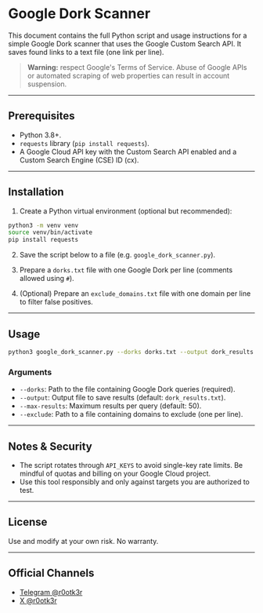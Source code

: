 # Google Dork Scanner

This document contains the full Python script and usage instructions for a simple Google Dork scanner that uses the Google Custom Search API. It saves found links to a text file (one link per line).

> **Warning:** respect Google's Terms of Service. Abuse of Google APIs or automated scraping of web properties can result in account suspension.

---

## Prerequisites

* Python 3.8+.
* `requests` library (`pip install requests`).
* A Google Cloud API key with the Custom Search API enabled and a Custom Search Engine (CSE) ID (cx).

---

## Installation

1. Create a Python virtual environment (optional but recommended):

```bash
python3 -m venv venv
source venv/bin/activate
pip install requests
```

2. Save the script below to a file (e.g. `google_dork_scanner.py`).

3. Prepare a `dorks.txt` file with one Google Dork per line (comments allowed using `#`).

4. (Optional) Prepare an `exclude_domains.txt` file with one domain per line to filter false positives.

---

## Usage

```bash
python3 google_dork_scanner.py --dorks dorks.txt --output dork_results.txt --max-results 50 --exclude exclude_domains.txt
```

### Arguments

* `--dorks`: Path to the file containing Google Dork queries (required).
* `--output`: Output file to save results (default: `dork_results.txt`).
* `--max-results`: Maximum results per query (default: 50).
* `--exclude`: Path to a file containing domains to exclude (one per line).

---

## Notes & Security

* The script rotates through `API_KEYS` to avoid single-key rate limits. Be mindful of quotas and billing on your Google Cloud project.
* Use this tool responsibly and only against targets you are authorized to test.

---

## License

Use and modify at your own risk. No warranty.

---

## Official Channels

- [Telegram @r0otk3r](https://t.me/r0otk3r)
- [X @r0otk3r](https://x.com/r0otk3r)
